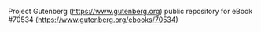 Project Gutenberg (https://www.gutenberg.org) public repository for
eBook #70534 (https://www.gutenberg.org/ebooks/70534)
